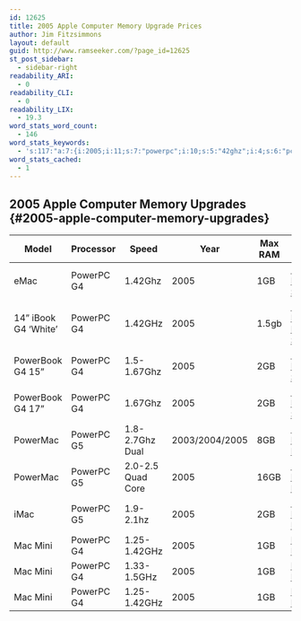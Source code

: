 ```yaml
---
id: 12625
title: 2005 Apple Computer Memory Upgrade Prices
author: Jim Fitzsimmons
layout: default
guid: http://www.ramseeker.com/?page_id=12625
st_post_sidebar:
  - sidebar-right
readability_ARI:
  - 0
readability_CLI:
  - 0
readability_LIX:
  - 19.3
word_stats_word_count:
  - 146
word_stats_keywords:
  - 's:117:"a:7:{i:2005;i:11;s:7:"powerpc";i:10;s:5:"42ghz";i:4;s:6:"pc2700";i:7;s:6:"sodimm";i:3;s:4:"ddr2";i:4;s:4:"mini";i:3;}";'
word_stats_cached:
  - 1
---
```

## 2005 Apple Computer Memory Upgrades {#2005-apple-computer-memory-upgrades}

| Model                | Processor  | Speed             | Year           | Max RAM | Check Prices                   |
| -------------------- | ---------- | ----------------- | -------------- | ------- | ------------------------------ |
| eMac                 | PowerPC G4 | 1.42Ghz           | 2005           | 1GB     | [200 Pin PC2700 SDRAM][1]      |
| 14” iBook G4 ‘White’ | PowerPC G4 | 1.42GHz           | 2005           | 1.5gb   | [200 Pin DDR PC2700 SODIMM][1] |
| PowerBook G4 15”     | PowerPC G4 | 1.5-1.67Ghz       | 2005           | 2GB     | [200Pin PC2700 SODIMM][1]      |
| PowerBook G4 17”     | PowerPC G4 | 1.67Ghz           | 2005           | 2GB     | [200Pin PC2700 SODIMM][1]      |
| PowerMac             | PowerPC G5 | 1.8-2.7Ghz Dual   | 2003/2004/2005 | 8GB     | [184 Pin PC3200 DDR][2]        |
| PowerMac             | PowerPC G5 | 2.0-2.5 Quad Core | 2005           | 16GB    | [240 Pin PC4200 DDR][3]        |
| iMac                 | PowerPC G5 | 1.9-2.1hz         | 2005           | 2GB     | [240 Pin PC4200 DDR2][4]       |
| Mac Mini             | PowerPC G4 | 1.25-1.42GHz      | 2005           | 1GB     | [DDR2 PC2700][5]               |
| Mac Mini             | PowerPC G4 | 1.33-1.5GHz       | 2005           | 1GB     | [DDR2 PC2700][5]               |
| Mac Mini             | PowerPC G4 | 1.25-1.42GHz      | 2005           | 1GB     | [DDR2 PC2700][5]               |

 [1]: http://www.ramseeker.com/200-pin-pc2700-ddr-memory-upgrade-prices/
 [2]: http://www.ramseeker.com/184-pin-ddr2-pc3200-sdram-memory-upgrade-prices/
 [3]: http://www.ramseeker.com/ddr2-pc4200-240-pin-dimm-memory-upgrades/
 [4]: http://www.ramseeker.com/2014/10/apple-imac-memory-upgrade-prices/#240-pin-pc4200-ddr2-memory-prices
 [5]: http://ramseeker.com/mac-mini-memory-upgrade-prices/#ddr2-pc2700-memory-upgrade-prices
